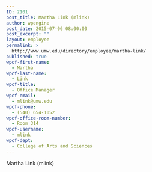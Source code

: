 ```yaml
---
ID: 2101
post_title: Martha Link (mlink)
author: wpengine
post_date: 2015-07-06 08:00:00
post_excerpt: ""
layout: employee
permalink: >
  http://www.umw.edu/directory/employee/martha-link/
published: true
wpcf-first-name:
  - Martha
wpcf-last-name:
  - Link
wpcf-title:
  - Office Manager
wpcf-email:
  - mlink@umw.edu
wpcf-phone:
  - (540) 654-1052
wpcf-office-room-number:
  - Room 314
wpcf-username:
  - mlink
wpcf-dept:
  - College of Arts and Sciences
---
```

Martha Link (mlink)